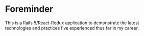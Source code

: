 # Foreminder

This is a Rails 5/React-Redux application to demonstrate the latest technologies and practices I've experienced thus far in my career.
